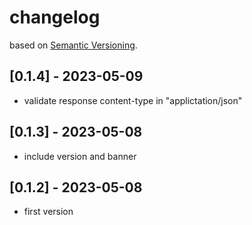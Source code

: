 # changelog
based on [Semantic Versioning](https://semver.org/spec/v2.0.0.html).   

##  [0.1.4] - 2023-05-09
- validate response content-type in "applictation/json"
##  [0.1.3] - 2023-05-08
- include version and banner
##  [0.1.2] - 2023-05-08
- first version